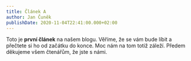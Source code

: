 ```yaml
---
title: Článek A
author: Jan Čuněk
publishDate: 2020-11-04T22:41:00.000+02:00
---
```


Toto je **první článek** na našem blogu. Věříme, že se vám bude líbit a přečtete si ho od začátku do konce. Moc nám na tom totiž záleží. Předem děkujeme všem čtenářům, že jste s námi.
